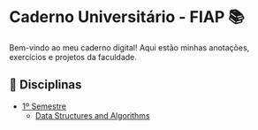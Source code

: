 # Caderno Universitário - FIAP 📚  

Bem-vindo ao meu caderno digital! Aqui estão minhas anotações, exercícios e projetos da faculdade.  

## 📖 Disciplinas  
- [1º Semestre](1-Semestre/)  
  - [Data Structures and Algorithms](Semestre-1/Data-Structures-and-Algorithms) 
